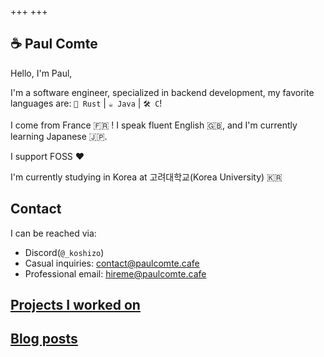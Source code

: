 +++
+++

## ☕️ Paul Comte

Hello, I'm Paul,

I'm a software engineer, specialized in backend development, my favorite languages are: `🦀 Rust` | `☕ Java` | `🛠️ C`!

I come from France 🇫🇷 ! I speak fluent English 🇬🇧, and I'm currently learning Japanese 🇯🇵.

I support FOSS ❤️ 

I'm currently studying in Korea at 고려대학교(Korea University) 🇰🇷

## Contact

I can be reached via:

 - Discord(`@_koshizo`)
 - Casual inquiries: [contact@paulcomte.cafe](mailto:contact@paulcomte.cafe)
 - Professional email: [hireme@paulcomte.cafe](mailto:hireme@paulcomte.cafe)

## [Projects I worked on](./projects)

## [Blog posts](./blog)
